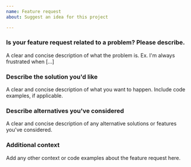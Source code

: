 ```yaml
---
name: Feature request
about: Suggest an idea for this project

---
```


### Is your feature request related to a problem? Please describe.

A clear and concise description of what the problem is. Ex. I'm always frustrated when [...]

### Describe the solution you'd like

A clear and concise description of what you want to happen. Include code examples, if applicable.

### Describe alternatives you've considered

A clear and concise description of any alternative solutions or features you've considered.

### Additional context

Add any other context or code examples about the feature request here.
